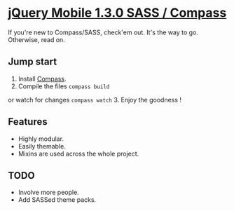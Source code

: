 # [jQuery Mobile 1.3.0 SASS / Compass](http://zakelfassi.com/2013/03/21/jquery-mobile-1-3-0-sass-compass-github)

If you're new to Compass/SASS, check'em out. It's the way to go. Otherwise, read on.


## Jump start


1. Install [Compass](compass-style.org).
2. Compile the files
  `compass build`

  or watch for changes
  `compass watch`
3. Enjoy the goodness !


## Features

* Highly modular.
* Easily themable.
* Mixins are used across the whole project.

## TODO

* Involve more people.
* Add SASSed theme packs.